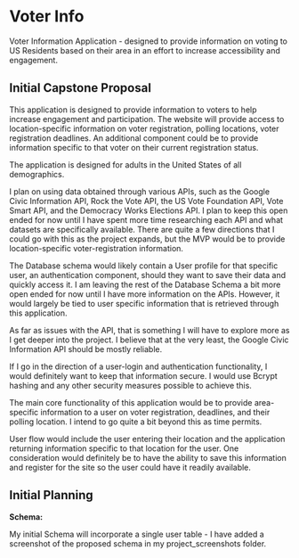 # Voter Info

Voter Information Application - designed to provide information on voting to US Residents based on their area in an effort to increase accessibility and engagement.

## Initial Capstone Proposal

This application is designed to provide information to voters to help increase engagement and participation. The website will provide access to location-specific information on voter registration, polling locations, voter registration deadlines. An additional component could be to provide information specific to that voter on their current registration status.

The application is designed for adults in the United States of all demographics.

I plan on using data obtained through various APIs, such as the Google Civic Information API, Rock the Vote API, the US Vote Foundation API, Vote Smart API, and the Democracy Works Elections API. I plan to keep this open ended for now until I have spent more time researching each API and what datasets are specifically available. There are quite a few directions that I could go with this as the project expands, but the MVP would be to provide location-specific voter-registration information.

The Database schema would likely contain a User profile for that specific user, an authentication component, should they want to save their data and quickly access it. I am leaving the rest of the Database Schema a bit more open ended for now until I have more information on the APIs. However, it would largely be tied to user specific information that is retrieved through this application.

As far as issues with the API, that is something I will have to explore more as I get deeper into the project. I believe that at the very least, the Google Civic Information API should be mostly reliable.

If I go in the direction of a user-login and authentication functionality, I would definitely want to keep that information secure. I would use Bcrypt hashing and any other security measures possible to achieve this.

The main core functionality of this application would be to provide area-specific information to a user on voter registration, deadlines, and their polling location. I intend to go quite a bit beyond this as time permits.

User flow would include the user entering their location and the application returning information specific to that location for the user. One consideration would definitely be to have the ability to save this information and register for the site so the user could have it readily available.

## Initial Planning

**Schema:**

My initial Schema will incorporate a single user table - I have added a screenshot of the proposed schema in my project_screenshots folder.

